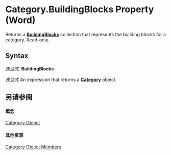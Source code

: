 
# Category.BuildingBlocks Property (Word)

Returns a  **[BuildingBlocks](be5bba4a-b06c-0074-20bd-bbeb40e03d1c.md)** collection that represents the building blocks for a category. Read-only.


## Syntax

 _表达式_. **BuildingBlocks**

 _表达式_ An expression that returns a **[Category](5485ae39-fbcf-b18f-b1f9-945e220ecd2a.md)** object.


## 另请参阅


#### 概念


[Category Object](5485ae39-fbcf-b18f-b1f9-945e220ecd2a.md)
#### 其他资源


[Category Object Members](http://msdn.microsoft.com/library/bfffe259-5bf1-a2a4-4b19-b8d63ad77958%28Office.15%29.aspx)